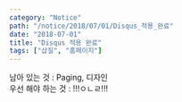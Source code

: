 ```yaml
---
category: "Notice"
path: "/notice/2018/07/01/Disqus_적용_완료"
date: "2018-07-01"
title: "Disqus 적용 완료"
tags: ["삽질", "홈페이지"]
---
```


남아 있는 것 : Paging, 디자인  
우선 해야 하는 것 : !!!ㅇㄴㄹ!!!
